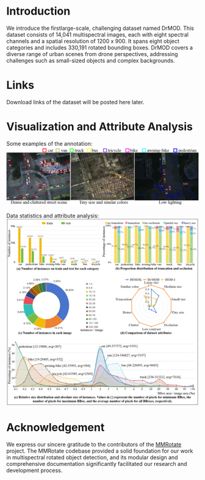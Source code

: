 # Introduction
We introduce the firstlarge-scale, challenging dataset named DrMOD. This dataset consists of 14,041 multispectral images, each with eight spectral channels and a spatial resolution of 1200 x 900. It spans eight object categories and includes 330,191 rotated bounding boxes. DrMOD covers a diverse range of urban scenes from drone perspectives, addressing challenges such as small-sized objects and complex backgrounds.

# Links
Download links of the dataset will be posted here later.

# Visualization and Attribute Analysis
Some examples of the annotation:
![DrMOD_annotation](https://github.com/DrMOD-330k/Multi-Spectral/blob/main/resources/DrMOD_annotation.png)

Data statistics and attribute analysis:
![statistic](https://github.com/DrMOD-330k/Multi-Spectral/blob/main/resources/statistic.png)

# Acknowledgement
We express our sincere gratitude to the contributors of the [MMRotate](https://github.com/open-mmlab/mmrotate) project. The MMRotate codebase provided a solid foundation for our work in multispectral rotated object detection, and its modular design and comprehensive documentation significantly facilitated our research and development process.
